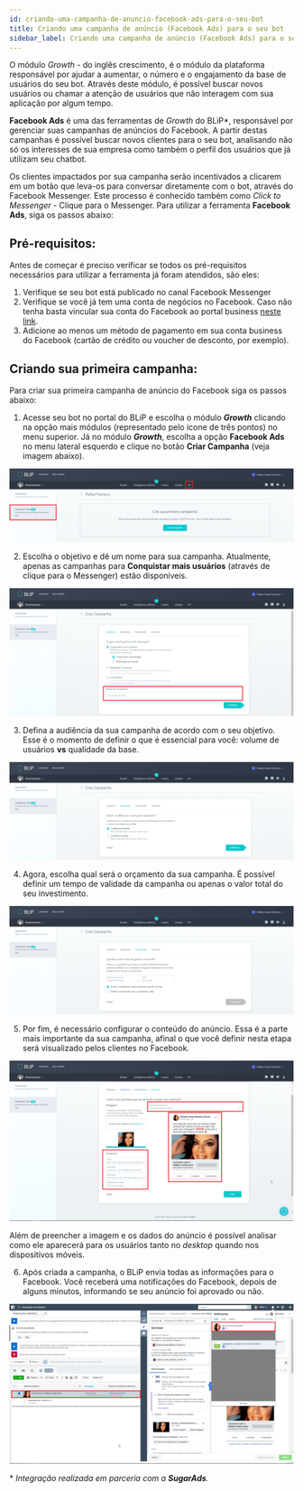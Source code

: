 ```yaml
---
id: criando-uma-campanha-de-anuncio-facebook-ads-para-o-seu-bot
title: Criando uma campanha de anúncio (Facebook Ads) para o seu bot
sidebar_label: Criando uma campanha de anúncio (Facebook Ads) para o seu bot
---
```


O módulo *Growth* - do inglês crescimento, é o módulo da plataforma responsável por ajudar a aumentar, o número e o engajamento da base de usuários do seu bot. Através deste módulo, é possível buscar novos usuários ou chamar a atenção de usuários que não interagem com sua aplicação por algum tempo.

**Facebook Ads** é uma das ferramentas de *Growth* do BLiP*, responsável por gerenciar suas campanhas de anúncios do Facebook. A partir destas campanhas é possível buscar novos clientes para o seu bot, analisando não só os interesses de sua empresa como também o perfil dos usuários que já utilizam seu chatbot.

Os clientes impactados por sua campanha serão incentivados a clicarem em um botão que leva-os para conversar diretamente com o bot, através do Facebook Messenger. Este processo é conhecido também como *Click to Messenger* - Clique para o Messenger. Para utilizar a ferramenta **Facebook Ads**, siga os passos abaixo:

## Pré-requisitos:

Antes de começar é preciso verificar se todos os pré-requisitos necessários para utilizar a ferramenta já foram atendidos, são eles:

1. Verifique se seu bot está publicado no canal Facebook Messenger
2. Verifique se você já tem uma conta de negócios no Facebook. Caso não tenha basta vincular sua conta do Facebook ao portal business [neste link](https://business.facebook.com/).
3. Adicione ao menos um método de pagamento em sua conta business do Facebook (cartão de crédito ou voucher de desconto, por exemplo).

## Criando sua primeira campanha:

Para criar sua primeira campanha de anúncio do Facebook siga os passos abaixo:

1. Acesse seu bot no portal do BLiP e escolha o módulo ***Growth*** clicando na opção mais módulos (representado pelo ícone de três pontos) no menu superior. Já no módulo ***Growth***, escolha a opção **Facebook Ads** no menu lateral esquerdo e clique no botão **Criar Campanha** (veja imagem abaixo).

![Criando sua primeira campanha 1](../../assets/practice/growth/criando-uma-campanha-de-anuncio-facebook-ads-para-o-seu-bot-1.png)

2. Escolha o objetivo e dê um nome para sua campanha. Atualmente, apenas as campanhas para **Conquistar mais usuários** (através de clique para o Messenger) estão disponíveis.

![Criando sua primeira campanha 2](../../assets/practice/growth/criando-uma-campanha-de-anuncio-facebook-ads-para-o-seu-bot-2.png)

3. Defina a audiência da sua campanha de acordo com o seu objetivo. Esse é o momento de definir o que é essencial para você: volume de usuários **vs** qualidade da base.

![Criando sua primeira campanha 3](../../assets/practice/growth/criando-uma-campanha-de-anuncio-facebook-ads-para-o-seu-bot-3.png)

4. Agora, escolha qual será o orçamento da sua campanha. É possível definir um tempo de validade da campanha ou apenas o valor total do seu investimento.

![Criando sua primeira campanha 4](../../assets/practice/growth/criando-uma-campanha-de-anuncio-facebook-ads-para-o-seu-bot-4.png)

5. Por fim, é necessário configurar o conteúdo do anúncio. Essa é a parte mais importante da sua campanha, afinal o que você definir nesta etapa será visualizado pelos clientes no Facebook.

![Criando sua primeira campanha 5](../../assets/practice/growth/criando-uma-campanha-de-anuncio-facebook-ads-para-o-seu-bot-5.png)

Além de preencher a imagem e os dados do anúncio é possível analisar como ele aparecerá para os usuários tanto no *desktop* quando nos dispositivos móveis.

6. Após criada a campanha, o BLiP envia todas as informações para o Facebook. Você receberá uma notificações do Facebook, depois de alguns minutos, informando se seu anúncio foi aprovado ou não.

![Criando sua primeira campanha 6](../../assets/practice/growth/criando-uma-campanha-de-anuncio-facebook-ads-para-o-seu-bot-6.png)

\* *Integração realizada em parceria com a **SugarAds**.*
